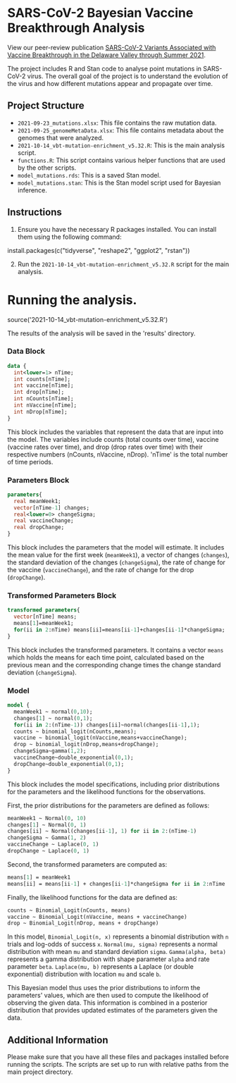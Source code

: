 # SARS-CoV-2 Bayesian Vaccine Breakthrough Analysis

View our peer-review publication [SARS-CoV-2 Variants Associated with Vaccine Breakthrough in the Delaware Valley through Summer 2021](https://pubmed.ncbi.nlm.nih.gov/35130727/).

The project includes R and Stan code to analyse point mutations in SARS-CoV-2 virus. The overall goal of the project is to understand the evolution of the virus and how different mutations appear and propagate over time.



## Project Structure

- `2021-09-23_mutations.xlsx`: This file contains the raw mutation data.
- `2021-09-25_genomeMetaData.xlsx`: This file contains metadata about the genomes that were analyzed.
- `2021-10-14_vbt-mutation-enrichment_v5.32.R`: This is the main analysis script.
- `functions.R`: This script contains various helper functions that are used by the other scripts.
- `model_mutations.rds`: This is a saved Stan model.
- `model_mutations.stan`: This is the Stan model script used for Bayesian inference.

## Instructions

1. Ensure you have the necessary R packages installed. You can install them using the following command:


install.packages(c("tidyverse", "reshape2", "ggplot2", "rstan"))

2. Run the `2021-10-14_vbt-mutation-enrichment_v5.32.R` script for the main analysis.


# Running the analysis.
source('2021-10-14_vbt-mutation-enrichment_v5.32.R')


The results of the analysis will be saved in the 'results' directory.

### Data Block

```stan
data {
  int<lower=1> nTime;
  int counts[nTime];
  int vaccine[nTime];
  int drop[nTime];
  int nCounts[nTime];
  int nVaccine[nTime];
  int nDrop[nTime];
}
```
This block includes the variables that represent the data that are input into the model. The variables include counts (total counts over time), vaccine (vaccine rates over time), and drop (drop rates over time) with their respective numbers (nCounts, nVaccine, nDrop). 'nTime' is the total number of time periods.

### Parameters Block

```stan
parameters{
  real meanWeek1;
  vector[nTime-1] changes;
  real<lower=0> changeSigma;
  real vaccineChange;
  real dropChange;
}
```
This block includes the parameters that the model will estimate. It includes the mean value for the first week (`meanWeek1`), a vector of changes (`changes`), the standard deviation of the changes (`changeSigma`), the rate of change for the vaccine (`vaccineChange`), and the rate of change for the drop (`dropChange`).

### Transformed Parameters Block

```stan
transformed parameters{
  vector[nTime] means;
  means[1]=meanWeek1;
  for(ii in 2:nTime) means[ii]=means[ii-1]+changes[ii-1]*changeSigma;
}
```
This block includes the transformed parameters. It contains a vector `means` which holds the means for each time point, calculated based on the previous mean and the corresponding change times the change standard deviation (`changeSigma`).

### Model 

```stan
model {
  meanWeek1 ~ normal(0,10);
  changes[1] ~ normal(0,1);
  for(ii in 2:(nTime-1)) changes[ii]~normal(changes[ii-1],1);
  counts ~ binomial_logit(nCounts,means);
  vaccine ~ binomial_logit(nVaccine,means+vaccineChange);
  drop ~ binomial_logit(nDrop,means+dropChange);
  changeSigma~gamma(1,2);
  vaccineChange~double_exponential(0,1);
  dropChange~double_exponential(0,1);
}
```
This block includes the model specifications, including prior distributions for the parameters and the likelihood functions for the observations.


First, the prior distributions for the parameters are defined as follows:

```stan
meanWeek1 ~ Normal(0, 10)
changes[1] ~ Normal(0, 1)
changes[ii] ~ Normal(changes[ii-1], 1) for ii in 2:(nTime-1)
changeSigma ~ Gamma(1, 2)
vaccineChange ~ Laplace(0, 1)
dropChange ~ Laplace(0, 1)
```

Second, the transformed parameters are computed as:

```stan
means[1] = meanWeek1
means[ii] = means[ii-1] + changes[ii-1]*changeSigma for ii in 2:nTime
```

Finally, the likelihood functions for the data are defined as:

```stan
counts ~ Binomial_Logit(nCounts, means)
vaccine ~ Binomial_Logit(nVaccine, means + vaccineChange)
drop ~ Binomial_Logit(nDrop, means + dropChange)
```

In this model, `Binomial_Logit(n, x)` represents a binomial distribution with `n` trials and log-odds of success `x`. `Normal(mu, sigma)` represents a normal distribution with mean `mu` and standard deviation `sigma`. `Gamma(alpha, beta)` represents a gamma distribution with shape parameter `alpha` and rate parameter `beta`. `Laplace(mu, b)` represents a Laplace (or double exponential) distribution with location `mu` and scale `b`.

This Bayesian model thus uses the prior distributions to inform the parameters' values, which are then used to compute the likelihood of observing the given data. This information is combined in a posterior distribution that provides updated estimates of the parameters given the data.

## Additional Information

Please make sure that you have all these files and packages installed before running the scripts. The scripts are set up to run with relative paths from the main project directory.

